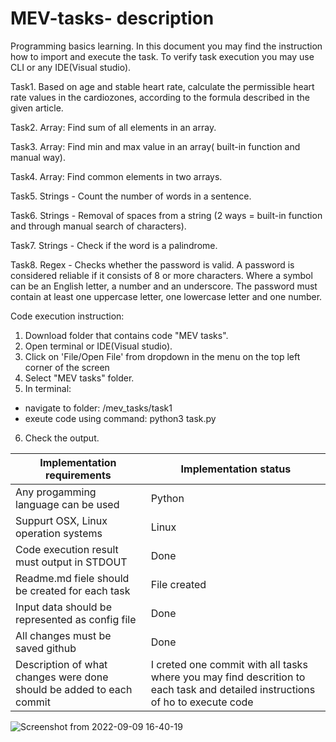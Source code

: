 # MEV-tasks- description 
Programming basics learning. 
In this document you may find the instruction how to import and execute the task. 
To verify task execution you may use CLI or any IDE(Visual studio).

 Task1.
Based on age and stable heart rate, calculate the permissible heart rate values in the cardiozones, according to the formula described in the given article. 

Task2. 
Array: Find sum of all elements in an array.

Task3. 
Array: Find min and max value in an array( built-in function and manual way). 

Task4. 
Array: Find common elements in two arrays. 

Task5.
Strings - Count the number of words in a sentence.

Task6. 
Strings - Removal of spaces from a string (2 ways = built-in function and through manual search of characters).

Task7. 
Strings - Check if the word is a palindrome.

Task8. 
Regex - Checks whether the password is valid. A password is considered reliable if it consists of 8 or more characters. Where a symbol can be an English letter, a number and an underscore. The password must contain at least one uppercase letter, one lowercase letter and one number.
 
Code execution instruction: 
1. Download folder that contains code "MEV tasks".
2. Open terminal or IDE(Visual studio). 
3. Click on 'File/Open File' from dropdown in the menu on the top left corner of the screen 
4. Select "MEV tasks" folder. 
5. In terminal:
 * navigate to folder: /mev_tasks/task1
 * exeute code using command: python3 task.py
6. Check the output. 

| Implementation requirements                                                  |Implementation status                                                                                                                                                                  |
| ---------------------------------------------------------------- | ----------------------------------------------------------------------------------------------------------------------------------------------------------------------------- |
|            Any progamming language can be used      |       Python                                                      |
|  Suppurt OSX, Linux operation systems                        |  Linux                                              |
| Code execution result must output in STDOUT | Done | 
|      Readme.md fiele should be created for each task     |       File created                                                                                    |
|  Input data should be represented as config file  | Done   |
| All changes must be saved github | Done  |
| Description of what changes were done should be added to each commit | I creted one commit with all tasks  where you may find descrition to each task and detailed instructions of ho to execute code  | 

![Screenshot from 2022-09-09 16-40-19](https://user-images.githubusercontent.com/80842487/189483893-580e5e0e-4636-4001-8e44-bf5ce4249ca1.png)

